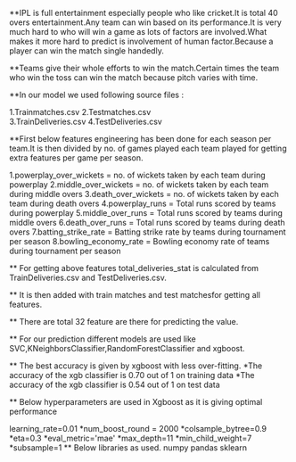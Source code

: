 **IPL is full entertainment especially people who like cricket.It is total 40 overs entertainment.Any team can win based on its performance.It is very much hard to who will win a game as lots of factors are involved.What makes it more hard to predict is involvement of human factor.Because a player can win the match single handedly.


**Teams give their whole efforts to win the match.Certain times the team who win the toss can win the match because pitch varies with time.

**In our model we used following source files :

1.Trainmatches.csv
2.Testmatches.csv	
3.TrainDeliveries.csv
4.TestDeliveries.csv


**First below features engineering has been done for each season per team.It is then divided by no. of games played each team played for getting extra features per game per season.


1.powerplay_over_wickets = no. of wickets taken by each team during powerplay 
2.middle_over_wickets    = no. of wickets taken by each team during middle overs
3.death_over_wickets     = no. of wickets taken by each team during death overs
4.powerplay_runs         = Total runs scored by teams during powerplay
5.middle_over_runs       = Total runs scored by teams during middle overs
6.death_over_runs        = Total runs scored by teams during death overs
7.batting_strike_rate    = Batting strike rate by teams during tournament per season
8.bowling_economy_rate   = Bowling economy rate of teams during tournament per season



** For getting above features total_deliveries_stat is calculated from TrainDeliveries.csv and TestDeliveries.csv.

** It is then added with train matches  and test matchesfor getting all features.

** There are total 32 feature are there for predicting the value.

** For our prediction different  models are used like SVC,KNeighborsClassifier,RandomForestClassifier and xgboost.

** The best accuracy is given by xgboost with less over-fitting.
   *The accuracy of the xgb classifier is 0.70 out of 1 on training data
   *The accuracy of the xgb classifier is 0.54 out of 1 on test data

** Below hyperparameters are used in Xgboost as it is giving optimal performance

   learning_rate=0.01
   *num_boost_round = 2000
   *colsample_bytree=0.9
   *eta=0.3
   *eval_metric='mae'
   *max_depth=11
   *min_child_weight=7
   *subsample=1
** Below libraries as used.
   numpy
   pandas
   sklearn

